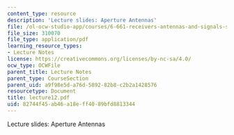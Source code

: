 ```yaml
---
content_type: resource
description: 'Lecture slides: Aperture Antennas'
file: /ol-ocw-studio-app/courses/6-661-receivers-antennas-and-signals-spring-2003/82744f45ab46a18eff4089bfd8813344_lecture12.pdf
file_size: 310070
file_type: application/pdf
learning_resource_types:
- Lecture Notes
license: https://creativecommons.org/licenses/by-nc-sa/4.0/
ocw_type: OCWFile
parent_title: Lecture Notes
parent_type: CourseSection
parent_uid: a9f98e5d-a76d-5892-82b8-c2b2a1428576
resourcetype: Document
title: lecture12.pdf
uid: 82744f45-ab46-a18e-ff40-89bfd8813344
---
```

Lecture slides: Aperture Antennas
